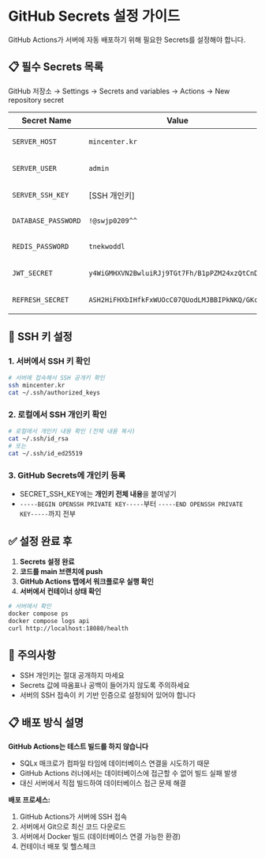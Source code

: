 # GitHub Secrets 설정 가이드

GitHub Actions가 서버에 자동 배포하기 위해 필요한 Secrets를 설정해야 합니다.

## 📋 필수 Secrets 목록

GitHub 저장소 → Settings → Secrets and variables → Actions → New repository secret

| Secret Name | Value | 설명 |
|-------------|-------|------|
| `SERVER_HOST` | `mincenter.kr` | 서버 호스트명 |
| `SERVER_USER` | `admin` | 서버 사용자명 |
| `SERVER_SSH_KEY` | [SSH 개인키] | 서버 접속용 SSH 개인키 |
| `DATABASE_PASSWORD` | `!@swjp0209^^` | PostgreSQL 비밀번호 |
| `REDIS_PASSWORD` | `tnekwoddl` | Redis 비밀번호 |
| `JWT_SECRET` | `y4WiGMHXVN2BwluiRJj9TGt7Fh/B1pPZM24xzQtCnD8=` | JWT 토큰 시크릿 |
| `REFRESH_SECRET` | `ASH2HiFHXbIHfkFxWUOcC07QUodLMJBBIPkNKQ/GKcQ=` | 리프레시 토큰 시크릿 |

## 🔑 SSH 키 설정

### 1. 서버에서 SSH 키 확인
```bash
# 서버에 접속해서 SSH 공개키 확인
ssh mincenter.kr
cat ~/.ssh/authorized_keys
```

### 2. 로컬에서 SSH 개인키 확인
```bash
# 로컬에서 개인키 내용 확인 (전체 내용 복사)
cat ~/.ssh/id_rsa
# 또는
cat ~/.ssh/id_ed25519
```

### 3. GitHub Secrets에 개인키 등록
- SECRET_SSH_KEY에는 **개인키 전체 내용**을 붙여넣기
- `-----BEGIN OPENSSH PRIVATE KEY-----`부터 `-----END OPENSSH PRIVATE KEY-----`까지 전부

## ✅ 설정 완료 후

1. **Secrets 설정 완료**
2. **코드를 main 브랜치에 push**
3. **GitHub Actions 탭에서 워크플로우 실행 확인**
4. **서버에서 컨테이너 상태 확인**

```bash
# 서버에서 확인
docker compose ps
docker compose logs api
curl http://localhost:18080/health
```

## 🚨 주의사항

- SSH 개인키는 절대 공개하지 마세요
- Secrets 값에 따옴표나 공백이 들어가지 않도록 주의하세요
- 서버의 SSH 접속이 키 기반 인증으로 설정되어 있어야 합니다

## 📋 배포 방식 설명

**GitHub Actions는 테스트 빌드를 하지 않습니다**
- SQLx 매크로가 컴파일 타임에 데이터베이스 연결을 시도하기 때문
- GitHub Actions 러너에서는 데이터베이스에 접근할 수 없어 빌드 실패 발생
- 대신 서버에서 직접 빌드하여 데이터베이스 접근 문제 해결

**배포 프로세스:**
1. GitHub Actions가 서버에 SSH 접속
2. 서버에서 Git으로 최신 코드 다운로드
3. 서버에서 Docker 빌드 (데이터베이스 연결 가능한 환경)
4. 컨테이너 배포 및 헬스체크